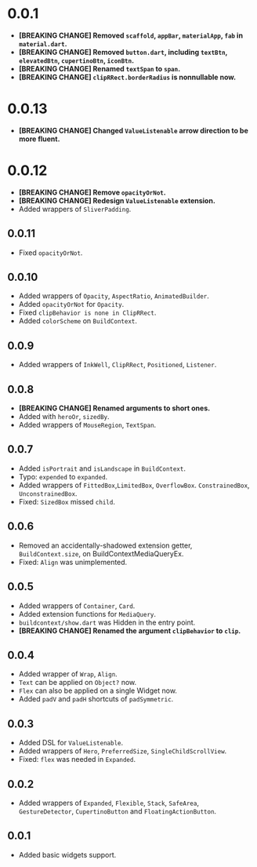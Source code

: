 # 0.0.1
* **[BREAKING CHANGE] Removed `scaffold`, `appBar`, `materialApp`, `fab` in `material.dart`.**
* **[BREAKING CHANGE] Removed `button.dart`, including `textBtn`, `elevatedBtn`, `cupertinoBtn`, `iconBtn`.**
* **[BREAKING CHANGE] Renamed `textSpan` to `span`.**
* **[BREAKING CHANGE] `clipRRect.borderRadius` is nonnullable now.**

# 0.0.13

* **[BREAKING CHANGE] Changed `ValueListenable` arrow direction to be more fluent.**

# 0.0.12

* **[BREAKING CHANGE] Remove `opacityOrNot`.**
* **[BREAKING CHANGE] Redesign `ValueListenable` extension.**
* Added wrappers of `SliverPadding`.

## 0.0.11

* Fixed `opacityOrNot`.

## 0.0.10

* Added wrappers of `Opacity`, `AspectRatio`, `AnimatedBuilder`.
* Added `opacityOrNot` for `Opacity`.
* Fixed `clipBehavior is none in ClipRRect`.
* Added `colorScheme` on `BuildContext`.

## 0.0.9

* Added wrappers of `InkWell`, `ClipRRect`, `Positioned`, `Listener`.

## 0.0.8

* **[BREAKING CHANGE] Renamed arguments to short ones.**
* Added with `heroOr`, `sizedBy`.
* Added wrappers of `MouseRegion`, `TextSpan`.

## 0.0.7

* Added `isPortrait` and `isLandscape` in `BuildContext`.
* Typo: `expended` to `expanded`.
* Added wrappers of `FittedBox`,`LimitedBox`, `OverflowBox`. `ConstrainedBox`, `UnconstrainedBox`.
* Fixed: `SizedBox` missed `child`.

## 0.0.6

* Removed an accidentally-shadowed extension getter, `BuildContext.size`, on BuildContextMediaQueryEx.
* Fixed: `Align` was unimplemented.

## 0.0.5

* Added wrappers of `Container`, `Card`.
* Added extension functions for `MediaQuery`.
* `buildcontext/show.dart` was Hidden in the entry point.
* **[BREAKING CHANGE] Renamed the argument `clipBehavior` to `clip`.**

## 0.0.4

* Added wrapper of `Wrap`, `Align`.
* `Text` can be applied on `Object?` now.
* `Flex` can also be applied on a single Widget now.
* Added `padV` and `padH` shortcuts of `padSymmetric`.

## 0.0.3

* Added DSL for `ValueListenable`.
* Added wrappers of `Hero`, `PreferredSize`, `SingleChildScrollView`.
* Fixed: `flex` was needed in `Expanded`.

## 0.0.2

* Added wrappers of `Expanded`, `Flexible`, `Stack`, `SafeArea`, `GestureDetector`, `CupertinoButton`
  and `FloatingActionButton`.

## 0.0.1

* Added basic widgets support.
